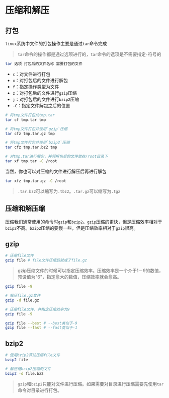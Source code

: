 # 压缩和解压

## 打包

`linux`系统中文件的打包操作主要是通过`tar`命令完成

> `tar`命令的操作都是通过选项进行的，`tar`命令的选项是不需要指定`-`符号的

```bash
tar 选项 打包后的文件名称 需要打包的文件
```

- `c`：对文件进行打包
- `x`：对打包后的文件进行解包
- `f`：指定操作类型为文件
- `z`：对打包后的文件进行`gzip`压缩
- `j`：对打包后的文件进行`bzip2`压缩
- `-C`：指定文件解包之后的位置

```bash
# 将tmp文件打包成tmp.tar
tar cf tmp.tar tmp
```

```bash
# 将tmp文件打包并使用`gzip`压缩
tar cfz tmp.tar.gz tmp
```

```bash
# 将tmp文件打包并使用`bzip2`压缩
tar cfz tmp.tar.bz2 tmp
```

```bash
# 对tmp.tar进行解包，并将解包后的文件放在/root目录下
tar xf tmp.tar -C /root
```

当然，你也可以对压缩的文件进行解压后再进行解包

```bash
tar xfz tmp.tar.gz -C /root
```

> `.tar.bz2`可以缩写为`.tbz2`。`.tar.gz`可以缩写为`.tgz`


## 压缩和解压缩

压缩我们通常使用的命令时`gzip`和`bzip2`。`gzip`压缩的更快，但是压缩效率相对于`bzip2`不高。`bzip2`压缩的要慢一些，但是压缩效率相对于`gzip`很高。

## gzip

```bash
# 压缩file文件
gzip file # file文件压缩后就成了file.gz
```

> gzip压缩文件的时候可以指定压缩效率。压缩效率是一个介于1－9的数值，预设值为"6"，指定愈大的数值，压缩效率就会愈高。

```bash
gzip file -9
```

```bash
# 解压file.gz文件
gzip -d file.gz
```

```bash
# 压缩file文件，并指定压缩效率为9
gzip file -9
```

```bash
gzip file --best # --best类似于-9
gzip file --fast # --fast类似于-1
```

## bzip2

```bash
# 使用bzip2算法压缩file文件
bzip2 file
```

```bash
# 解压缩bzip2压缩的文件
bzip2 -d file.bz2
```

> `gzip`和`bzip2`只能对文件进行压缩。如果需要对目录进行压缩需要先使用`tar`命令对目录进行打包。